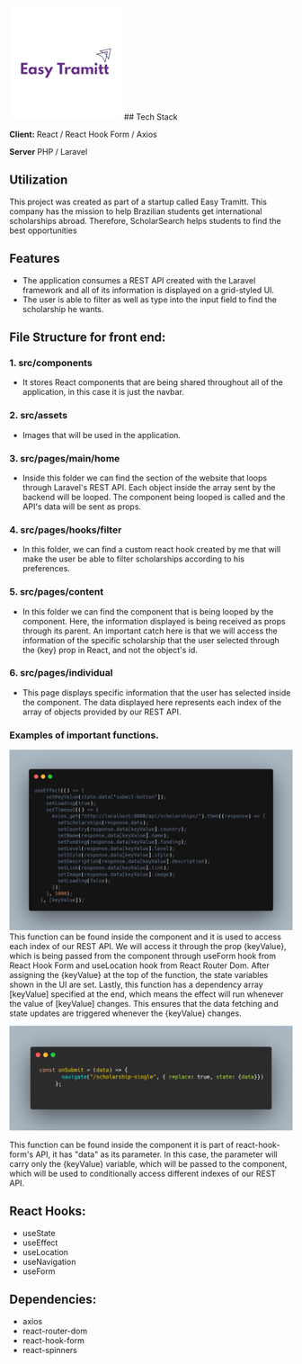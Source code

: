 <img src="./src/assets/logo.png" style="width: 200px">
## Tech Stack

**Client:** React / React Hook Form / Axios

**Server** PHP / Laravel

## Utilization
This project was created as part of a startup called Easy Tramitt. This company has the mission to help Brazilian students get international scholarships abroad. Therefore, ScholarSearch helps students to find the best opportunities


## Features
- The application consumes a REST API created with the Laravel framework and all of its information is displayed on a grid-styled UI.
- The user is able to filter as well as type into the input field to find the scholarship he wants.

## File Structure for front end:

### 1. src/components
- It stores React components that are being shared throughout all of the application, in this case it is just the navbar.




### 2. src/assets
- Images that will be used in the application.
 
### 3. src/pages/main/home
- Inside this folder we can find the section of the website that loops through Laravel's REST API. Each object inside the array sent by the backend will be looped. The component being looped is called <Content/> and the API's data will be sent as props.




### 4. src/pages/hooks/filter
- In this folder, we can find a custom react hook created by me that will make the user be able to filter scholarships according to his preferences.




### 5. src/pages/content
- In this folder we can find the component that is being looped by the <Home/> component. Here, the information displayed is being received as props through its parent. An important catch here is that we will access the information of the specific scholarship that the user selected through the {key} prop in React, and not the object's id.




### 6. src/pages/individual
- This page displays specific information that the user has selected inside the <Content/> component. The data displayed here represents each index of the array of objects provided by our REST API.




### Examples of important functions.
<img src="./src/assets/API-call.png" style="width: 600px">
This function can be found inside the <IndividualPages/> component and it is used to access each index of our REST API. We will access it through the prop {keyValue}, which is being passed from the <Content/> component through useForm hook from React Hook Form and useLocation hook from React Router Dom. After assigning the {keyValue} at the top of the function, the state variables shown in the UI are set. Lastly, this function has a dependency array [keyValue] specified at the end, which means the effect will run whenever the value of [keyValue] changes. This ensures that the data fetching and state updates are triggered whenever the {keyValue} changes.<br>

<img src="./src/assets/onSubmit.png" style="width: 700px"><br>

This function can be found inside the <Content> component it is part of react-hook-form's API, it has "data" as its parameter. In this case, the parameter will carry only the {keyValue} variable, which will be passed to the <IndividualPages> component, which will be used to conditionally access different indexes of our REST API.


 ## React Hooks:
- useState
- useEffect
- useLocation
- useNavigation
- useForm




## Dependencies:
- axios
- react-router-dom
- react-hook-form
- react-spinners
